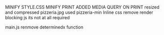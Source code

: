 MINIFY STYLE.CSS
MINIFY PRINT
ADDED MEDIA QUERY ON PRINT
resized and compressed pizzeria.jpg
used pizzeria-min
Inline css
remove render blocking js
its not at all required

main.js
renmove determinedx function
